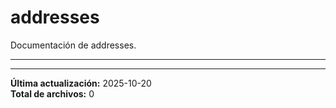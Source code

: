# addresses

Documentación de addresses.

---

---

**Última actualización:** 2025-10-20  
**Total de archivos:** 0
